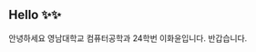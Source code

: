 ## Hello ✨✨

 안녕하세요 영남대학교 컴퓨터공학과 24학번 이화윤입니다.
 반갑습니다.

<!--
**Lee-Hwayoon/Lee-Hwayoon** is a ✨ _special_ ✨ repository because its `README.md` (this file) appears on your GitHub profile.

Here are some ideas to get you started:

- 🔭 I’m currently working on ...
- 🌱 I’m currently learning ...
- 👯 I’m looking to collaborate on ...
- 🤔 I’m looking for help with ...
- 💬 Ask me about ...
- 📫 How to reach me: ...
- 😄 Pronouns: ...
- ⚡ Fun fact: ...
-->

